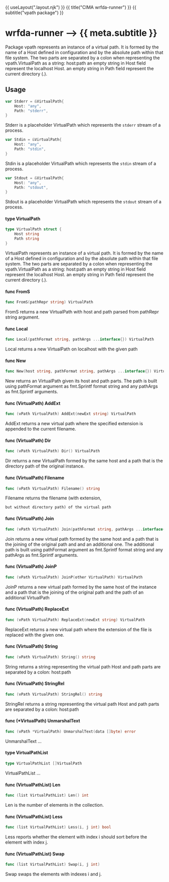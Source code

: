{{ useLayout(".layout.njk") }}
{{ title("CIMA wrfda-runner") }}
{{ subtitle("vpath package") }}

# wrfda-runner ⟶ {{ meta.subtitle }}



Package vpath represents an instance of a virtual path. It is formed by the name
of a Host defined in configuration and by the absolute path within that file
system. The two parts are separated by a colon when representing the
vpath.VirtualPath as a string: host:path an empty string in Host field represent
the localhost Host. an empty string in Path field represent the current
directory (.).

## Usage

```go
var Stderr = &VirtualPath{
	Host: "any",
	Path: "stderr",
}
```
Stderr is a placeholder VirtualPath which represents the `stderr` stream of a
process.

```go
var Stdin = &VirtualPath{
	Host: "any",
	Path: "stdin",
}
```
Stdin is a placeholder VirtualPath which represents the `stdin` stream of a
process.

```go
var Stdout = &VirtualPath{
	Host: "any",
	Path: "stdout",
}
```
Stdout is a placeholder VirtualPath which represents the `stdout` stream of a
process.

#### type VirtualPath

```go
type VirtualPath struct {
	Host string
	Path string
}
```

VirtualPath represents an instance of a virtual path. It is formed by the name
of a Host defined in configuration and by the absolute path within that file
system. The two parts are separated by a colon when representing the
vpath.VirtualPath as a string: host:path an empty string in Host field represent
the localhost Host. an empty string in Path field represent the current
directory (.).

#### func  FromS

```go
func FromS(pathRepr string) VirtualPath
```
FromS returns a new VirtualPath with host and path parsed from pathRepr string
argument.

#### func  Local

```go
func Local(pathFormat string, pathArgs ...interface{}) VirtualPath
```
Local returns a new VirtualPath on localhost with the given path

#### func  New

```go
func New(host string, pathFormat string, pathArgs ...interface{}) VirtualPath
```
New returns an VirtualPath given its host and path parts. The path is built
using pathFormat argument as fmt.Sprintf format string and any pathArgs as
fmt.Sprintf arguments.

#### func (VirtualPath) AddExt

```go
func (vPath VirtualPath) AddExt(newExt string) VirtualPath
```
AddExt returns a new virtual path where the specified extension is appended to
the current filename.

#### func (VirtualPath) Dir

```go
func (vPath VirtualPath) Dir() VirtualPath
```
Dir returns a new VirtualPath formed by the same host and a path that is the
directory path of the original instance.

#### func (VirtualPath) Filename

```go
func (vPath VirtualPath) Filename() string
```
Filename returns the filename (with extension,

    but without directory path) of the virtual path

#### func (VirtualPath) Join

```go
func (vPath VirtualPath) Join(pathFormat string, pathArgs ...interface{}) VirtualPath
```
Join returns a new virtual path formed by the same host and a path that is the
joining of the original path and and an additional one. The additional path is
built using pathFormat argument as fmt.Sprintf format string and any pathArgs as
fmt.Sprintf arguments.

#### func (VirtualPath) JoinP

```go
func (vPath VirtualPath) JoinP(other VirtualPath) VirtualPath
```
JoinP returns a new virtual path formed by the same host of the instance and a
path that is the joining of the original path and the path of an additional
VirtualPath

#### func (VirtualPath) ReplaceExt

```go
func (vPath VirtualPath) ReplaceExt(newExt string) VirtualPath
```
ReplaceExt returns a new virtual path where the extension of the file is
replaced with the given one.

#### func (VirtualPath) String

```go
func (vPath VirtualPath) String() string
```
String returns a string representing the virtual path Host and path parts are
separated by a colon: host:path

#### func (VirtualPath) StringRel

```go
func (vPath VirtualPath) StringRel() string
```
StringRel returns a string representing the virtual path Host and path parts are
separated by a colon: host:path

#### func (*VirtualPath) UnmarshalText

```go
func (vPath *VirtualPath) UnmarshalText(data []byte) error
```
UnmarshalText ...

#### type VirtualPathList

```go
type VirtualPathList []VirtualPath
```

VirtualPathList ...

#### func (VirtualPathList) Len

```go
func (list VirtualPathList) Len() int
```
Len is the number of elements in the collection.

#### func (VirtualPathList) Less

```go
func (list VirtualPathList) Less(i, j int) bool
```
Less reports whether the element with index i should sort before the element
with index j.

#### func (VirtualPathList) Swap

```go
func (list VirtualPathList) Swap(i, j int)
```
Swap swaps the elements with indexes i and j.
